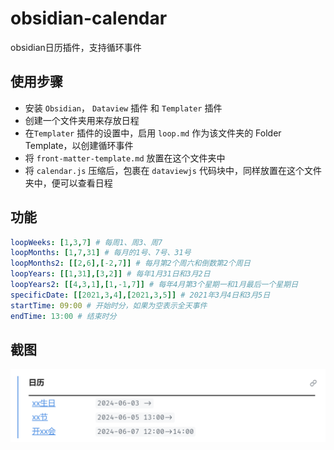 # obsidian-calendar

obsidian日历插件，支持循环事件

## 使用步骤

- 安装 `Obsidian`， `Dataview` 插件 和 `Templater` 插件
- 创建一个文件夹用来存放日程
- 在`Templater` 插件的设置中，启用 `loop.md` 作为该文件夹的 Folder Template，以创建循环事件
- 将 `front-matter-template.md` 放置在这个文件夹中
- 将 `calendar.js` 压缩后，包裹在 `dataviewjs` 代码块中，同样放置在这个文件夹中，便可以查看日程

## 功能

```yaml
loopWeeks: [1,3,7] # 每周1、周3、周7
loopMonths: [1,7,31] # 每月的1号、7号、31号
loopMonths2: [[2,6],[-2,7]] # 每月第2个周六和倒数第2个周日
loopYears: [[1,31],[3,2]] # 每年1月31日和3月2日
loopYears2: [[4,3,1],[1,-1,7]] # 每年4月第3个星期一和1月最后一个星期日
specificDate: [[2021,3,4],[2021,3,5]] # 2021年3月4日和3月5日
startTime: 09:00 # 开始时分，如果为空表示全天事件
endTime: 13:00 # 结束时分
```

## 截图

![alt text](assets/image-1.png)
